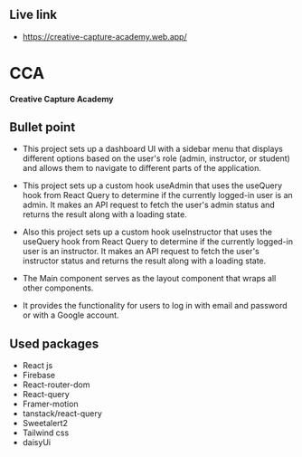 ## Live link
 - https://creative-capture-academy.web.app/


# CCA  
#### Creative Capture Academy


## Bullet point

- This project sets up a dashboard UI with a sidebar menu that displays different options based on the user's role (admin, instructor, or student) and allows them to navigate to different parts of the application.

- This project sets up a custom hook useAdmin that uses the useQuery hook from React Query to determine if the currently logged-in user is an admin. It makes an API request to fetch the user's admin status and returns the result along with a loading state.

- Also this project sets up a custom hook useInstructor that uses the useQuery hook from React Query to determine if the currently logged-in user is an instructor. It makes an API request to fetch the user's instructor status and returns the result along with a loading state.

- The Main component serves as the layout component that wraps all other components.

- It provides the functionality for users to log in with email and password or with a Google account.


## Used packages

- React js
- Firebase
- React-router-dom
- React-query
- Framer-motion
- tanstack/react-query
- Sweetalert2
- Tailwind css
- daisyUi

